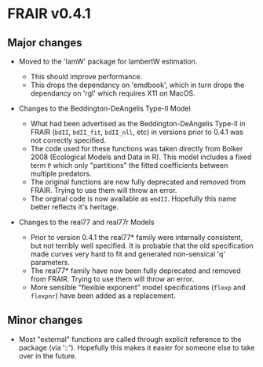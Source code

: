 # FRAIR v0.4.1

## Major changes
- Moved to the 'lamW' package for lambertW estimation. 
	- This should improve performance.  
	- This drops the dependancy on 'emdbook', which in turn drops the dependancy on 'rgl' which requires X11 on MacOS.  

- Changes to the Beddington-DeAngelis Type-II Model 
	- What had been advertised as the Beddington-DeAngelis Type-II in FRAIR (`bdII`, `bdII_fit`, `bdII_nll`, etc) in versions prior to 0.4.1 was not correctly specified. 
	- The code used for these functions was taken directly from Bolker 2008 (Ecological Models and Data in R). This model includes a fixed term `P` which only "partitions" the fitted coefficients between multiple predators.
	- The original functions are now fully deprecated and removed from FRAIR. Trying to use them will throw an error. 
	- The orginal code is now available as `emdII`. Hopefully this name better reflects it's heritage. 

- Changes to the real77 and real77r Models
    - Prior to version 0.4.1 the real77* family were internally consistent, but not terribly well specified. It is probable that the old specification made curves very hard to fit and generated non-sensical 'q' parameters. 
    - The real77* family have now been fully deprecated and removed from FRAIR. Trying to use them will throw an error.  
    - More sensible "flexible exponent" model specifications (`flexp` and `flexpnr`) have been added as a replacement. 
	
## Minor changes
- Most "external" functions are called through explicit reference to the package (via '::'). Hopefully this makes it easier for someone else to take over in the future.  